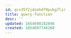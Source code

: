```yaml
---
id: qrv35f2jdzohdf9pvbg7lzr
title: query-function
desc: ''
updated: 1654698182848
created: 1654697746260
---
```



